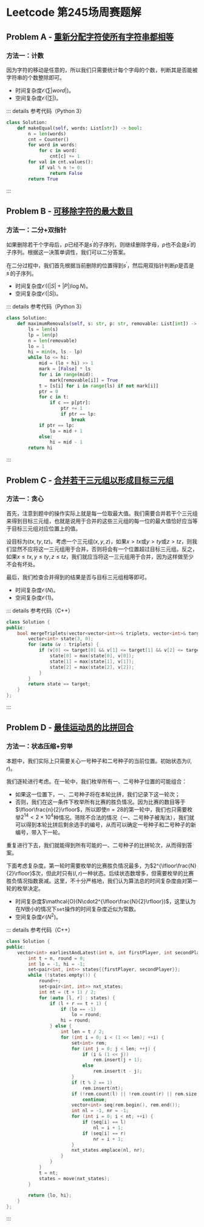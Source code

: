 # Leetcode 第245场周赛题解

## Problem A - [重新分配字符使所有字符串都相等](https://leetcode-cn.com/problems/redistribute-characters-to-make-all-strings-equal/)

### 方法一：计数

因为字符的移动是任意的，所以我们只需要统计每个字母的个数，判断其是否能被字符串的个数整除即可。

- 时间复杂度$\mathcal{O}(\sum|word|)$。
- 空间复杂度$\mathcal{O}(|\sum|)$。

::: details 参考代码（Python 3）

```python
class Solution:
    def makeEqual(self, words: List[str]) -> bool:
        n = len(words)
        cnt = Counter()
        for word in words:
            for c in word:
                cnt[c] += 1
        for val in cnt.values():
            if val % n != 0:
                return False
        return True
```

:::

## Problem B - [可移除字符的最大数目](https://leetcode-cn.com/problems/maximum-number-of-removable-characters/)

### 方法一：二分+双指针

如果删除若干个字母后，$p$已经不是$s^\prime$的子序列，则继续删除字母，$p$也不会是$s^\prime$的子序列。根据这一决策单调性，我们可以二分答案。

在二分过程中，我们首先根据当前删除的位置得到$s^\prime$，然后用双指针判断$p$是否是$s^\prime$的子序列。

- 时间复杂度$\mathcal{O}((|S|+|P|)\log N)$。
- 空间复杂度$\mathcal{O}(|S|)$。

::: details 参考代码（Python 3）

```python
class Solution:
    def maximumRemovals(self, s: str, p: str, removable: List[int]) -> int:
        ls = len(s)
        lp = len(p)
        n = len(removable)
        lo = 1
        hi = min(n, ls - lp)
        while lo <= hi:
            mid = (lo + hi) >> 1
            mark = [False] * ls
            for i in range(mid):
                mark[removable[i]] = True
            t = [s[i] for i in range(ls) if not mark[i]]
            ptr = 0
            for c in t:
                if c == p[ptr]:
                    ptr += 1
                    if ptr == lp:
                        break
            if ptr == lp:
                lo = mid + 1
            else:
                hi = mid - 1
        return hi      
```

:::

## Problem C - [合并若干三元组以形成目标三元组](https://leetcode-cn.com/problems/merge-triplets-to-form-target-triplet/)

### 方法一：贪心

首先，注意到题中的操作实际上就是每一位取最大值。我们需要合并若干个三元组来得到目标三元组，也就是说用于合并的这些三元组的每一位的最大值恰好应当等于目标三元组对应位置上的值。

设目标为$(tx,ty,tz)$。考虑一个三元组$(x,y,z)$，如果$x>tx$或$y>ty$或$z>tz$，则我们显然不应将这一三元组用于合并，否则将会有一个位置超过目标三元组。反之，如果$x\leqslant tx,y\leqslant ty,z\leqslant tz$，我们就应当将这一三元组用于合并，因为这样做至少不会有坏处。

最后，我们检查合并得到的结果是否与目标三元组相等即可。

- 时间复杂度$\mathcal{O}(N)$。
- 空间复杂度$\mathcal{O}(1)$。

::: details 参考代码（C++）

```cpp
class Solution {
public:
    bool mergeTriplets(vector<vector<int>>& triplets, vector<int>& target) {
        vector<int> state(3, 0);
        for (auto &v : triplets) {
            if (v[0] <= target[0] && v[1] <= target[1] && v[2] <= target[2]) {
                state[0] = max(state[0], v[0]);
                state[1] = max(state[1], v[1]);
                state[2] = max(state[2], v[2]);
            }
        }
        return state == target;
    }
};
```

:::

## Problem D - [最佳运动员的比拼回合](https://leetcode-cn.com/problems/the-earliest-and-latest-rounds-where-players-compete/)

### 方法一：状态压缩+穷举

本题中，我们实际上只需要关心一号种子和二号种子的当前位置。初始状态为$(l,r)$。

我们逐轮进行考虑。在一轮中，我们枚举所有一、二号种子位置的可能组合：

- 如果这一位置下，一、二号种子将在本轮比拼，我们记录下这一轮次；
- 否则，我们在这一条件下枚举所有比赛的胜负情况。因为比赛的数目等于$\lfloor\frac{n}{2}\rfloor$，所以即使$n=28$的第一轮中，我们也只需要枚举$2^{14}<2\times10^4$种情况。筛除不合法的情况（一、二号种子被淘汰），我们就可以得到本轮比拼后剩余选手的编号，从而可以确定一号种子和二号种子的新编号，带入下一轮。

重复进行下去，我们就能得到所有可能的一、二号种子的比拼轮次，从而得到答案。

下面考虑复杂度。第一轮时需要枚举的比赛胜负情况最多，为$2^{\lfloor\frac{N}{2}\rfloor}$次，但此时只有$(l,r)$一种状态。后续状态数增多，但需要枚举的比赛胜负情况指数衰减。这里，不十分严格地，我们认为算法总的时间复杂度由对第一轮的枚举决定。

- 时间复杂度$\mathcal{O}(N\cdot2^{\lfloor\frac{N}{2}\rfloor})$，这里认为在$N$很小的情况下`set`操作的时间复杂度近似为常数。
- 空间复杂度$\mathcal{O}(N^2)$。

::: details 参考代码（C++）

```cpp
class Solution {
public:
    vector<int> earliestAndLatest(int n, int firstPlayer, int secondPlayer) {
        int t = n, round = 0;
        int lo = -1, hi = -1;
        set<pair<int, int>> states{{firstPlayer, secondPlayer}};
        while (!states.empty()) {
            round++;
            set<pair<int, int>> nxt_states;
            int nt = (t + 1) / 2;
            for (auto [l, r] : states) {
                if (l + r == t + 1) {
                    if (lo == -1)
                        lo = round;
                    hi = round;
                } else {
                    int len = t / 2;
                    for (int i = 0; i < (1 << len); ++i) {
                        set<int> rem;
                        for (int j = 0; j < len; ++j) {
                            if (i & (1 << j))
                                rem.insert(j + 1);
                            else
                                rem.insert(t - j);
                        }
                        if (t % 2 == 1)
                            rem.insert(nt);
                        if (!rem.count(l) || !rem.count(r) || rem.size() != nt)
                            continue;
                        vector<int> seq(rem.begin(), rem.end());
                        int nl = -1, nr = -1;
                        for (int i = 0; i < nt; ++i) {
                            if (seq[i] == l)
                                nl = i + 1;
                            if (seq[i] == r)
                                nr = i + 1;
                        }
                        nxt_states.emplace(nl, nr);
                    }
                }
            }
            t = nt;
            states = move(nxt_states);
        }
        
        return {lo, hi};
    }
};
```

:::

<Utterances />
